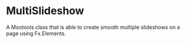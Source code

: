MultiSlideshow
==============

A Mootools class that is able to create smooth multiple slideshows on a page using Fx.Elements.